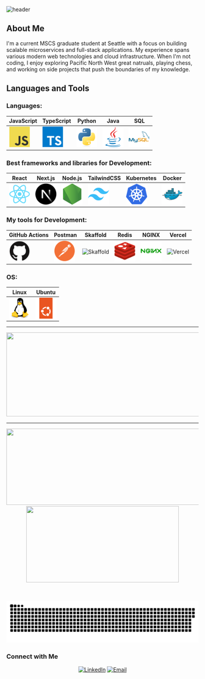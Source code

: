 ![header](https://capsule-render.vercel.app/api?type=venom&height=200&text=I%20am%20Hanning.&fontSize=70&color=0:8871e5,100:b678c4&stroke=b678c4)

## About Me    
I'm a current MSCS graduate student at Seattle with a focus on building scalable microservices and full-stack applications. My experience spans various modern web technologies and cloud infrastructure. When I'm not coding, I enjoy exploring Pacific North West great natruals, playing chess, and working on side projects that push the boundaries of my knowledge.
    

## Languages and Tools 


### Languages:
| JavaScript | TypeScript | Python | Java | SQL |
|----------|----------|----------|----------|-----|
|  <img src="https://github.com/devicons/devicon/blob/master/icons/javascript/javascript-original.svg" title="JavaScript" alt="JavaScript" width="55" height="55"/> |  <img src="https://github.com/devicons/devicon/blob/master/icons/typescript/typescript-original.svg" title="TypeScript"  alt="TypeScript" width="55" height="55"/> |  <img src="https://github.com/devicons/devicon/blob/master/icons/python/python-original.svg" title="Python"  alt="Python" width="55" height="55"/> |  <img src="https://github.com/devicons/devicon/blob/master/icons/java/java-original.svg" title="Java" alt="Java" width="55" height="55"/> |  <img src="https://github.com/devicons/devicon/blob/master/icons/mysql/mysql-original-wordmark.svg" title="SQL" alt="SQL" width="55" height="55"/> |

  

### Best frameworks and libraries for Development:

| React | Next.js | Node.js | TailwindCSS | Kubernetes | Docker |
|----------|----------|----------|----------|----------|----------|
|  <img src="https://github.com/devicons/devicon/blob/master/icons/react/react-original.svg" title="React"  alt="React" width="55" height="55"/>|  <img src="https://github.com/devicons/devicon/blob/master/icons/nextjs/nextjs-original.svg " title="Next.js"  alt="Next.js" width="55" height="55"/>|  <img src="https://github.com/devicons/devicon/blob/master/icons/nodejs/nodejs-original.svg" title="Node.js" alt="Node.js" width="55" height="55"/>|  <img src="https://github.com/devicons/devicon/blob/master/icons/tailwindcss/tailwindcss-original.svg" title="TailwindCSS" alt="TailwindCSS" width="55" height="55"/>|  <img src="https://github.com/devicons/devicon/blob/master/icons/kubernetes/kubernetes-plain.svg" title="Kubernetes" alt="Kubernetes" width="55" height="55"/>|  <img src="https://github.com/devicons/devicon/blob/master/icons/docker/docker-original.svg" title="Docker" alt="Docker" width="55" height="55"/> |



### My tools for Development:

| GitHub Actions | Postman | Skaffold | Redis | NGINX | Vercel |
|----------|----------|----------|----------|----------|----------|
|<img src="https://github.com/devicons/devicon/blob/master/icons/github/github-original.svg" title="GitHub Actions" alt="GitHub Actions" width="55" height="55"/>|<img src="https://github.com/devicons/devicon/blob/master/icons/postman/postman-original.svg" title="Postman" alt="Postman" width="55" height="55"/>|<img src="https://avatars.githubusercontent.com/u/47928741?s=200&v=4" title="Skaffold" alt="Skaffold" width="55" height="55"/>|<img src="https://github.com/devicons/devicon/blob/master/icons/redis/redis-original.svg" title="Redis" alt="Redis" width="55" height="55"/>|<img src="https://github.com/devicons/devicon/blob/master/icons/nginx/nginx-original.svg" title="NGINX" alt="NGINX" width="55" height="55"/>|<img src="https://avatars.githubusercontent.com/u/14985020?s=200&v=4" title="Vercel" alt="Vercel" width="55" height="55"/>|



### OS: 

| Linux | Ubuntu | 
|----------|----------|
| <img src="https://github.com/devicons/devicon/blob/master/icons/linux/linux-original.svg" title="Linux" alt="Linux" width="55" height="55"/> | <img src="https://github.com/devicons/devicon/blob/master/icons/ubuntu/ubuntu-original.svg" title="Ubuntu" alt="Ubuntu" width="55" height="55"/> | 


---

  
<p align="center">
  <img width="800" height="220" src="https://streak-stats.demolab.com?user=HanningYue&theme=highcontrast&hide_border=true&border_radius=5&card_width=800">
</p>


---


<p align="center">
  <img width="600" height="200" src="https://github-readme-stats.vercel.app/api?username=HanningYue&show_icons=true&theme=vision-friendly-dark">
  <img width="400" height="200" src="https://github-readme-stats.vercel.app/api/top-langs/?username=HanningYue&size_weight=0.15&count_weight=0.5&layout=compact&theme=vision-friendly-dark">
</p>
 

<div id="header" align="center">
  <img src="https://komarev.com/ghpvc/?username=HanningYue&style=for-the-badge&color=orange" alt=""/>
</div>

<p align="center">
 <img width="1000" src="asset/github-snake.svg" alt="snake"/>
</p>



### Connect with Me 

<p align="center">
<a href="https://www.linkedin.com/in/jamie-yue-137050260/"><img alt="LinkedIn" src="https://img.shields.io/badge/LinkedIn-Hanning-blue?style=flat-square&logo=linkedin"></a>
<a href="mailto:yuehanning@outlook.com"><img alt="Email" src="https://img.shields.io/badge/Email-Hanning-blue?style=flat-square&logo=gmail"></a>
</p>
